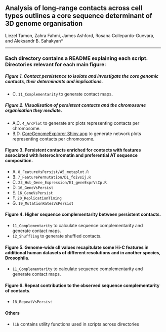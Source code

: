 ## Analysis of long-range contacts across cell types outlines a core sequence determinant of 3D genome organisation
Liezel Tamon, Zahra Fahmi, James Ashford, Rosana Collepardo-Guevara, and Aleksandr B. Sahakyan*

---------------

### **Each directory contains a README explaining each script. Directories relevant for each main figure:**

##### Figure 1. Contact persistence to isolate and investigate the core genomic contacts, their determinants and implications.
- C. `11_Complementarity` to generate contact maps.

##### Figure 2. Visualisation of persistent contacts and the chromosome organisation they mediate.
- A,C. `4_ArcPlot` to generate arc plots representing contacts per chromosome.
- B,D. [CoreGenomeExplorer Shiny app](https://github.com/liezeltamon/CoreGenomeExplorerLite) to generate network plots representing contacts per chromosome.

#### Figure 3. Persistent contacts enriched for contacts with features associated with heterochromatin and preferential AT sequence composition.
- A. `8_FeatureVsPersist/A5_metaplot.R`
- B. `7_FeaturePermutation/D1_foivsij.R`
- C. `23_Hub_Gene_Expression/E1_geneExprVsCp.R`
- D. `16_GeneVsPersist`
- E. `16_GeneVsPersist`
- F. `20_ReplicationTiming`
- G. `19_MutationRatesVsPersist`
  
#### Figure 4. Higher sequence complementarity between persistent contacts.
- `11_Complementarity` to calculate sequence complementarity and generate contact maps.
- `12_Shuffling` to generate shuffled contacts.
  
#### Figure 5. Genome-wide cII values recapitulate some Hi-C features in additional human datasets of different resolutions and in another species, Drosophila.
- `11_Complementarity` to calculate sequence complementarity and generate contact maps.

#### Figure 6. Repeat contribution to the observed sequence complementarity of contacts.
- `18_RepeatVsPersist`

#### Others
- `lib` contains utility functions used in scripts across directories
